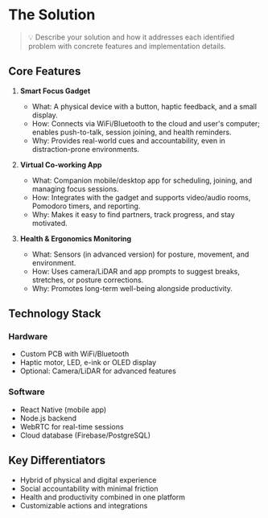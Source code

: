 # The Solution

> 💡 Describe your solution and how it addresses each identified problem with concrete features and implementation details.

## Core Features
1. **Smart Focus Gadget**
   - What: A physical device with a button, haptic feedback, and a small display.
   - How: Connects via WiFi/Bluetooth to the cloud and user's computer; enables push-to-talk, session joining, and health reminders.
   - Why: Provides real-world cues and accountability, even in distraction-prone environments.

2. **Virtual Co-working App**
   - What: Companion mobile/desktop app for scheduling, joining, and managing focus sessions.
   - How: Integrates with the gadget and supports video/audio rooms, Pomodoro timers, and reporting.
   - Why: Makes it easy to find partners, track progress, and stay motivated.

3. **Health & Ergonomics Monitoring**
   - What: Sensors (in advanced version) for posture, movement, and environment.
   - How: Uses camera/LiDAR and app prompts to suggest breaks, stretches, or posture corrections.
   - Why: Promotes long-term well-being alongside productivity.

## Technology Stack
### Hardware
- Custom PCB with WiFi/Bluetooth
- Haptic motor, LED, e-ink or OLED display
- Optional: Camera/LiDAR for advanced features

### Software
- React Native (mobile app)
- Node.js backend
- WebRTC for real-time sessions
- Cloud database (Firebase/PostgreSQL)

## Key Differentiators
- Hybrid of physical and digital experience
- Social accountability with minimal friction
- Health and productivity combined in one platform
- Customizable actions and integrations
